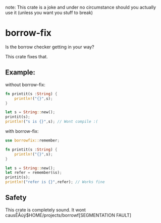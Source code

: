 note: This crate is a joke and under no circumstance should you actually use it (unless you want you stuff to break)

# borrow-fix

Is the borrow checker getting in your way?

This crate fixes that.


## Example:

without borrow-fix:

```rust
fn printit(s :String) {
	println!("{}",s);
}

let s = String::new();
printit(s);
println!("s is {}",s); // Wont compile :(
```

with borrow-fix:

```rust
use borrowfix::remember;

fn printit(s :String) {
	println!("{}",s);
}

let s = String::new();
let refer = remember(&s);
printit(s);
println!("refer is {}",refer); // Works fine
```

## Safety

This crate is completely sound. It wont causÊÃúý$HOME/projects/borrowf[SEGMENTATION FAULT]
